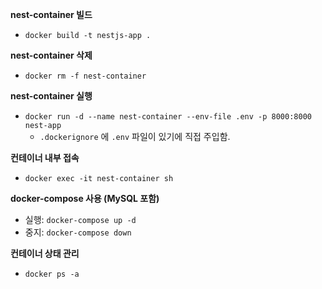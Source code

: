 **nest-container 빌드**

- `docker build -t nestjs-app .`

**nest-container 삭제**

- `docker rm -f nest-container`

**nest-container 실행**

- `docker run -d --name nest-container --env-file .env -p 8000:8000 nest-app`
  - `.dockerignore` 에 `.env` 파일이 있기에 직접 주입함.

**컨테이너 내부 접속**

- `docker exec -it nest-container sh`

**docker-compose 사용 (MySQL 포함)**

- 실행: `docker-compose up -d`
- 중지: `docker-compose down`

**컨테이너 상태 관리**

- `docker ps -a`
